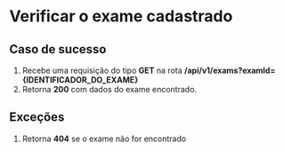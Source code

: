 # Verificar o exame cadastrado

## Caso de sucesso

1. Recebe uma requisição do tipo **GET** na rota **/api/v1/exams?examId={IDENTIFICADOR_DO_EXAME}**
2. Retorna **200** com dados do exame encontrado.

## Exceções

1. Retorna **404** se o exame não for encontrado